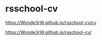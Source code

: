 # rsschool-cv
https://Wonde3rW.github.io/rsschool-cv/cv
  
  https://Wonde3rW.github.io/rsschool-cv/
